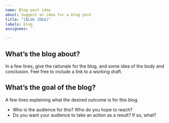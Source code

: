 ```yaml
---
name: Blog post idea
about: Suggest an idea for a blog post
title: "[BLOG IDEA]"
labels: blog
assignees: ''

---
```


## What’s the blog about?

In a few lines, give the rationale for the blog, and some idea of the body and conclusion. Feel free to include a link to a working draft.

## What’s the goal of the blog?

A few lines explaining what the desired outcome is for this blog.

 * Who is the audience for this? Who do you hope to reach?
 * Do you want your audience to take an action as a result? If so, what?

